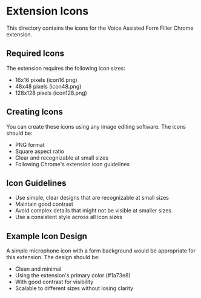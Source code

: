 # Extension Icons

This directory contains the icons for the Voice Assisted Form Filler Chrome extension.

## Required Icons

The extension requires the following icon sizes:
- 16x16 pixels (icon16.png)
- 48x48 pixels (icon48.png)
- 128x128 pixels (icon128.png)

## Creating Icons

You can create these icons using any image editing software. The icons should be:
- PNG format
- Square aspect ratio
- Clear and recognizable at small sizes
- Following Chrome's extension icon guidelines

## Icon Guidelines

- Use simple, clear designs that are recognizable at small sizes
- Maintain good contrast
- Avoid complex details that might not be visible at smaller sizes
- Use a consistent style across all icon sizes

## Example Icon Design

A simple microphone icon with a form background would be appropriate for this extension.
The design should be:
- Clean and minimal
- Using the extension's primary color (#1a73e8)
- With good contrast for visibility
- Scalable to different sizes without losing clarity 